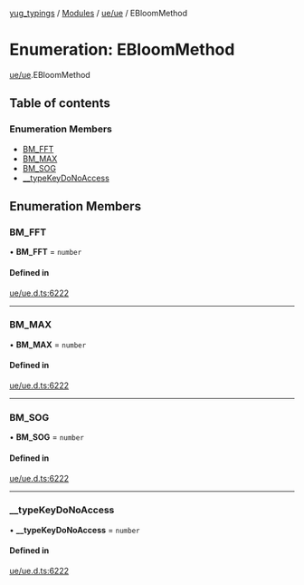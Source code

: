 [yug_typings](../README.md) / [Modules](../modules.md) / [ue/ue](../modules/ue_ue.md) / EBloomMethod

# Enumeration: EBloomMethod

[ue/ue](../modules/ue_ue.md).EBloomMethod

## Table of contents

### Enumeration Members

- [BM\_FFT](ue_ue.EBloomMethod.md#bm_fft)
- [BM\_MAX](ue_ue.EBloomMethod.md#bm_max)
- [BM\_SOG](ue_ue.EBloomMethod.md#bm_sog)
- [\_\_typeKeyDoNoAccess](ue_ue.EBloomMethod.md#__typekeydonoaccess)

## Enumeration Members

### BM\_FFT

• **BM\_FFT** = `number`

#### Defined in

[ue/ue.d.ts:6222](https://github.com/YugMetaverse/yug_typings/blob/b7d9b19/ue/ue.d.ts#L6222)

___

### BM\_MAX

• **BM\_MAX** = `number`

#### Defined in

[ue/ue.d.ts:6222](https://github.com/YugMetaverse/yug_typings/blob/b7d9b19/ue/ue.d.ts#L6222)

___

### BM\_SOG

• **BM\_SOG** = `number`

#### Defined in

[ue/ue.d.ts:6222](https://github.com/YugMetaverse/yug_typings/blob/b7d9b19/ue/ue.d.ts#L6222)

___

### \_\_typeKeyDoNoAccess

• **\_\_typeKeyDoNoAccess** = `number`

#### Defined in

[ue/ue.d.ts:6222](https://github.com/YugMetaverse/yug_typings/blob/b7d9b19/ue/ue.d.ts#L6222)
